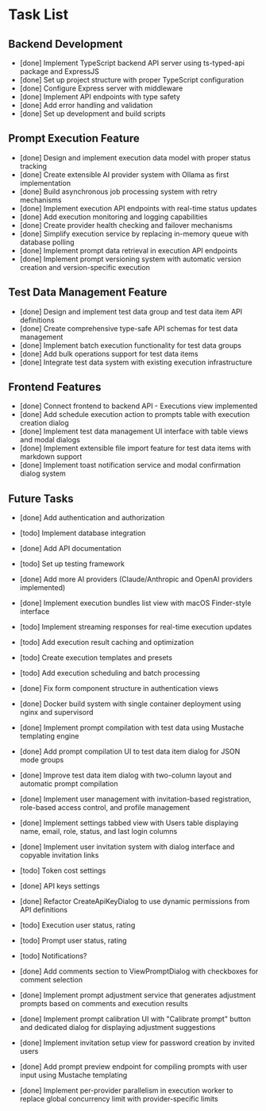 # Task List

## Backend Development
- [done] Implement TypeScript backend API server using ts-typed-api package and ExpressJS
- [done] Set up project structure with proper TypeScript configuration
- [done] Configure Express server with middleware
- [done] Implement API endpoints with type safety
- [done] Add error handling and validation
- [done] Set up development and build scripts

## Prompt Execution Feature
- [done] Design and implement execution data model with proper status tracking
- [done] Create extensible AI provider system with Ollama as first implementation
- [done] Build asynchronous job processing system with retry mechanisms
- [done] Implement execution API endpoints with real-time status updates
- [done] Add execution monitoring and logging capabilities
- [done] Create provider health checking and failover mechanisms
- [done] Simplify execution service by replacing in-memory queue with database polling
- [done] Implement prompt data retrieval in execution API endpoints
- [done] Implement prompt versioning system with automatic version creation and version-specific execution

## Test Data Management Feature
- [done] Design and implement test data group and test data item API definitions
- [done] Create comprehensive type-safe API schemas for test data management
- [done] Implement batch execution functionality for test data groups
- [done] Add bulk operations support for test data items
- [done] Integrate test data system with existing execution infrastructure

## Frontend Features
- [done] Connect frontend to backend API - Executions view implemented
- [done] Add schedule execution action to prompts table with execution creation dialog
- [done] Implement test data management UI interface with table views and modal dialogs
- [done] Implement extensible file import feature for test data items with markdown support
- [done] Implement toast notification service and modal confirmation dialog system

## Future Tasks
- [done] Add authentication and authorization
- [todo] Implement database integration
- [done] Add API documentation
- [todo] Set up testing framework
- [done] Add more AI providers (Claude/Anthropic and OpenAI providers implemented)
- [done] Implement execution bundles list view with macOS Finder-style interface
- [todo] Implement streaming responses for real-time execution updates
- [todo] Add execution result caching and optimization
- [todo] Create execution templates and presets
- [todo] Add execution scheduling and batch processing
- [done] Fix form component structure in authentication views
- [done] Docker build system with single container deployment using nginx and supervisord

- [done] Implement prompt compilation with test data using Mustache templating engine
- [done] Add prompt compilation UI to test data item dialog for JSON mode groups
- [done] Improve test data item dialog with two-column layout and automatic prompt compilation

- [done] Implement user management with invitation-based registration, role-based access control, and profile management
- [done] Implement settings tabbed view with Users table displaying name, email, role, status, and last login columns
- [done] Implement user invitation system with dialog interface and copyable invitation links
- [todo] Token cost settings
- [done] API keys settings
- [done] Refactor CreateApiKeyDialog to use dynamic permissions from API definitions
- [todo] Execution user status, rating
- [todo] Prompt user status, rating
- [todo] Notifications?
- [done] Add comments section to ViewPromptDialog with checkboxes for comment selection
- [done] Implement prompt adjustment service that generates adjustment prompts based on comments and execution results
- [done] Implement prompt calibration UI with "Calibrate prompt" button and dedicated dialog for displaying adjustment suggestions
- [done] Implement invitation setup view for password creation by invited users
- [done] Add prompt preview endpoint for compiling prompts with user input using Mustache templating
- [done] Implement per-provider parallelism in execution worker to replace global concurrency limit with provider-specific limits
